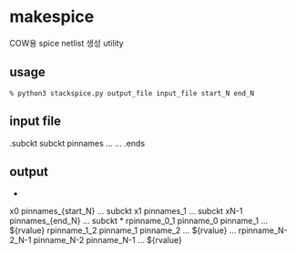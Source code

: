# makespice
COW용 spice netlist 생성 utility

## usage

~~~
% python3 stackspice.py output_file input_file start_N end_N
~~~

## input file

.subckt subckt pinnames ...
...
.ends

## output

*
x0 pinnames_{start_N} ... subckt
x1 pinnames_1 ... subckt
xN-1 pinnames_{end_N} ... subckt
*
rpinname_0_1 pinname_0 pinname_1 ... ${rvalue}
rpinname_1_2 pinname_1 pinname_2 ... ${rvalue}
...
rpinname_N-2_N-1 pinname_N-2 pinname_N-1 ... ${rvalue}

